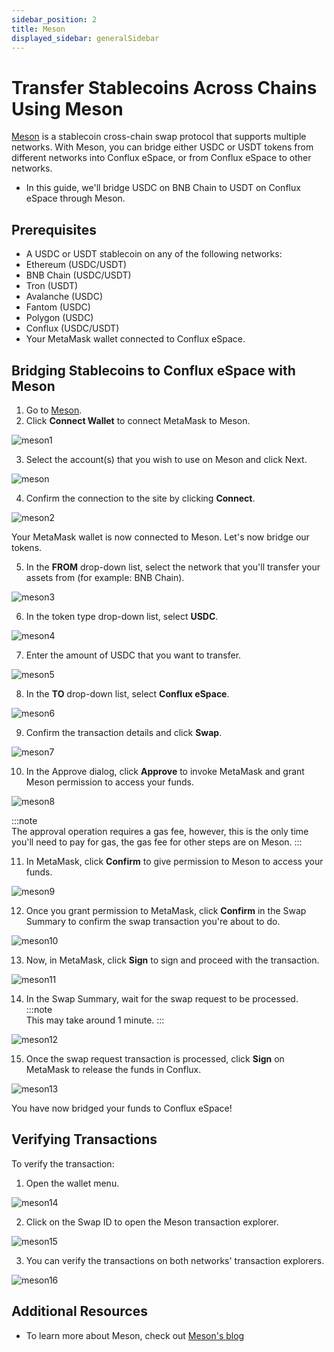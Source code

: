 ```yaml
---
sidebar_position: 2
title: Meson
displayed_sidebar: generalSidebar
---
```


# Transfer Stablecoins Across Chains Using Meson

[Meson](https://meson.fi/zh) is a stablecoin cross-chain swap protocol that supports multiple networks. With Meson, you can bridge either USDC or USDT tokens from different networks into Conflux eSpace, or from Conflux eSpace to other networks.
- In this guide, we'll bridge USDC on BNB Chain to USDT on Conflux eSpace through Meson.

## Prerequisites

- A USDC or USDT stablecoin on any of the following networks:
- Ethereum (USDC/USDT)
- BNB Chain (USDC/USDT)
- Tron (USDT)
- Avalanche (USDC)
- Fantom (USDC)
- Polygon (USDC)
- Conflux (USDC/USDT)
- Your MetaMask wallet connected to Conflux eSpace.

## Bridging Stablecoins to Conflux eSpace with Meson

1. Go to [Meson](https://meson.fi/zh).​
2. Click **Connect Wallet** to connect MetaMask to Meson.

![meson1](./img/meson1.webp)

3. Select the account(s) that you wish to use on Meson and click Next.

![meson](./img/meson.webp)

4. Confirm the connection to the site by clicking **Connect**.

![meson2](./img/meson2.webp)

Your MetaMask wallet is now connected to Meson. Let's now bridge our tokens.

5. In the **FROM** drop-down list, select the network that you'll transfer your assets from (for example: BNB Chain).

![meson3](./img/meson3.webp)

6. In the token type drop-down list, select **USDC**.

![meson4](./img/meson4.webp)

7. Enter the amount of USDC that you want to transfer.

![meson5](./img/meson5.webp)

8. In the **TO** drop-down list, select **Conflux eSpace**.

![meson6](./img/meson6.webp)

9. Confirm the transaction details and click **Swap**.

![meson7](./img/meson7.webp)

10. In the Approve dialog, click **Approve** to invoke MetaMask and grant Meson permission to access your funds.

![meson8](./img/meson8.webp)

:::note  
The approval operation requires a gas fee, however, this is the only time you'll need to pay for gas, the gas fee for other steps are on Meson.
:::

11. In MetaMask, click **Confirm** to give permission to Meson to access your funds.

![meson9](./img/meson9.webp)

12. Once you grant permission to MetaMask, click **Confirm** in the Swap Summary to confirm the swap transaction you're about to do.

![meson10](./img/meson10.webp)

13. Now, in MetaMask, click **Sign** to sign and proceed with the transaction.

![meson11](./img/meson11.webp)

14. In the Swap Summary, wait for the swap request to be processed. 
:::note  
This may take around 1 minute.
:::

![meson12](./img/meson12.webp)

15. Once the swap request transaction is processed, click **Sign** on MetaMask to release the funds in Conflux.

![meson13](./img/meson13.webp)

You have now bridged your funds to Conflux eSpace!

## Verifying Transactions

To verify the transaction:

1. Open the wallet menu.

![meson14](./img/meson14.webp)

2. Click on the Swap ID to open the Meson transaction explorer.

![meson15](./img/meson15.webp)

3. You can verify the transactions on both networks' transaction explorers.

![meson16](./img/meson16.webp)

## Additional Resources

- To learn more about Meson, check out [Meson's blog](https://medium.com/@mesonfi.)

